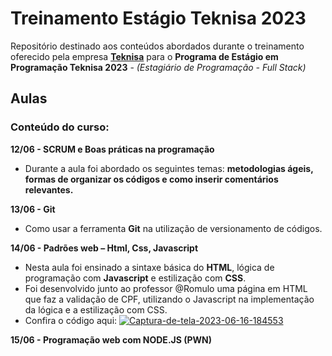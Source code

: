 # Treinamento Estágio Teknisa 2023

Repositório destinado aos conteúdos abordados durante o treinamento oferecido pela empresa **[Teknisa](https://www.teknisa.com/)** para o **Programa de Estágio em Programação Teknisa 2023** - *(Estagiário de Programação - Full Stack)*


## Aulas

### Conteúdo do curso:

**12/06 -  SCRUM e Boas práticas na programação**
- Durante a aula foi abordado os seguintes temas: **metodologias ágeis, formas de organizar os códigos e como inserir comentários relevantes.**

**13/06 - Git**
- Como usar a ferramenta **Git** na utilização de versionamento de códigos.

**14/06 - Padrões web – Html, Css, Javascript**
- Nesta aula foi ensinado a sintaxe básica do **HTML**, lógica de programação com **Javascript** e estilização com **CSS**.
- Foi desenvolvido junto ao professor @Romulo uma página em HTML que faz a validação de CPF, utilizando o Javascript na implementação da lógica e a estilização com CSS.
- Confira o código aqui:
<a href="https://github.com/rafhaella/treinamento_estagio_teknisa/tree/main/aula-03/validacao-cpf"><img src="https://i.ibb.co/ZzgMxb9/Captura-de-tela-2023-06-16-184553.png" alt="Captura-de-tela-2023-06-16-184553" border="0"></a>

**15/06 - Programação web com NODE.JS (PWN)**
